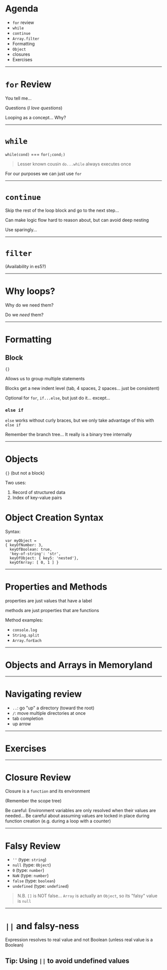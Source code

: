 # Agenda

* `for` review
* `while`
* `continue`
* `Array.filter`
* Formatting
* `Object`
* closures
* Exercises

---

# `for` Review

You tell me...

Questions (*I love questions*)

Looping as a concept... Why?

---

# `while`

`while(cond)` === `for(;cond;)`

> Lesser known cousin `do...while` always executes once

For our purposes we can just use `for`

---

# `continue`

Skip the rest of the loop block and go to the next step...

Can make logic flow hard to reason about, but can avoid deep nesting

Use sparingly...

---

# `filter`

(Availability in es5?)

---

# Why loops?

Why do we need them?

Do we *need* them?

---

# Formatting

## Block

`{}`

Allows us to group multiple statements

Blocks get a new indent level (tab, 4 spaces, 2 spaces... just be consistent)

Optional for `for`, `if...else`, but just do it... except...

### `else if`

`else` works without curly braces, but we only take advantage of this with `else if`

Remember the branch tree... It really is a binary tree internally

---

# Objects

`{}` (but not a block)

Two uses:
1. Record of structured data
2. Index of key-value pairs

# Object Creation Syntax

Syntax:
```
var myObject =
{ keyOfNumber: 3,
  keyOfBoolean: true,
  'key-of-string': 'str',
  keyOfObject: { key5: 'nested'},
  keyOfArray: [ 0, 1 ] }
```

---

# Properties and Methods

properties are just values that have a label

methods are just properties that are functions

Method examples:

* `console.log`
* `String.split`
* `Array.forEach`

---

# Objects and Arrays in Memoryland

---

# Navigating review

* `..`: go "up" a directory (toward the root)
* `/`: move multiple directories at once
* tab completion
* up arrow

---

# Exercises


---

# Closure Review

Closure is a `function` and its environment

(Remember the scope tree)

Be careful: Environment variables are only resolved when their values are
needed... Be careful about assuming values are locked in place during function
creation (e.g. during a loop with a counter)

---

# Falsy Review

* `''` (type: `string`)
* `null` (type: `Object`)
* `0` (type: `number`)
* `NaN` (type: `number`)
* `false` (type: `boolean`)
* `undefined` (type: `undefined`)

> N.B. `[]` is NOT false... `Array` is actually an `Object`, so its "falsy" value is `null`

---

# `||` and falsy-ness

Expression resolves to real value and not Boolean (unless real value is a Boolean)

## Tip: Using `||` to avoid undefined values

